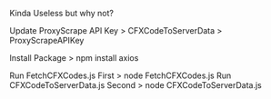 Kinda Useless but why not?

Update ProxyScrape API Key > CFXCodeToServerData > ProxyScrapeAPIKey

Install Package > npm install axios

Run FetchCFXCodes.js First > node FetchCFXCodes.js
Run CFXCodeToServerData.js Second > node CFXCodeToServerData.js
